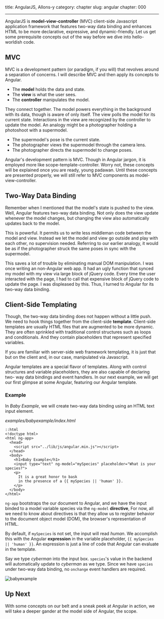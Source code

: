 title: AngularJS, Allons-y
category: chapter
slug: angular
chapter: 000

---

AngularJS is **model-view-controller** (MVC) client-side Javascript application
framework that features two-way data binding and enhances HTML to be more
declarative, expressive, and dynamic-friendly. Let us get some prerequisite
concepts out of the way before we dive into hello-worldish code.

## MVC

MVC is a development pattern (or paradigm, if you will) that revolves around a
separation of concerns. I will describe MVC and then apply its concepts to
Angular.

- The **model** holds the data and state.
- The **view** is what the user sees.
- The **controller** manipulates the model.

They connect together. The model powers everything in the background with its
data, though is aware of only itself. The view polls the model for its current
state. Interactions in the view are recognized by the controller to update the
model. An analogy might be a photographer holding a photoshoot with a
supermodel.

- The supermodel's pose is the current state.
- The photographer views the supermodel through the camera lens.
- The photographer directs the supermodel to change poses.

Angular's development pattern is MVC. Though in Angular jargon, it is employed
more like scope-template-controller. Worry not, these concepts will be
explained once you are ready, young padawan. Until these concepts are presented
properly, we will still refer to MVC components as model-view-controller.

## Two-Way Data Binding

Remember when I mentioned that the model's state is pushed to the view. Well,
Angular features two-way data binding. Not only does the view update whenever
the model changes, but changing the view also automatically updates back to the
model.

This is powerful. It permits us to write less middleman code between the model
and view. Instead we let the model and view go outside and play with each
other, no supervision needed. Referring to our earlier analogy, it would be as
if the photographer struck the same poses in sync with the supermodel.

This saves a lot of trouble by eliminating manual DOM manipulation. I was once
writing an non-Angular web app. It had an ugly function that synced my model
with my view via large block of jQuery code. Every time the user interacted
with the page, I had to call that expensive block of jQuery code to update the
page. I was displeased by this. Thus, I turned to Angular for its two-way
data binding.

## Client-Side Templating

Though, the two-way data binding does not happen without a little push. We need
to hook things together from the client-side **template**. Client-side
templates are usually HTML files that are augmented to be more dynamic. They
are often sprinkled with traditional control structures such as loops and
conditionals. And they contain placeholders that represent specified variables.

If you are familiar with server-side web framework templating, it is just that
but on the client and, in our case, manipulated via Javascript.

Angular templates are a special flavor of templates. Along with control
structures and variable placeholders, they are also capable of declaring two-
way data bindings and event handlers. In our next example, we will get our
first glimpse at some Angular, featuring our Angular template.

### Example

In *Baby Example*, we will create two-way data binding using an HTML text input
element.

*examples/babyexample/index.html*

    ::html
    <!doctype html>
    <html ng-app>
      <head>
        <script src="../lib/js/angular.min.js"></script>
      </head>
      <body>
        <h1>Baby Example</h1>
        <input type="text" ng-model="mySpecies" placeholder="What is your species?">
        <p>
          It is a great honor to bask
          in the presence of a {{ mySpecies || 'human' }}.
        </p>
      </body>
    </html>

```ng-app``` bootstraps the our document to Angular, and we have the input
binded to a model variable species via the ```ng-model``` **directive**, For
now, all we need to know about directives is that they allow us to register
behavior to the document object model (DOM), the browser's representation of
HTML.

By default, if ```mySpecies``` is not set, the input will read *human*. We
accomplish this with the Angular **expression** in the variable placeholder,
```{{ mySpecies || 'human' }}```. An expression is just a line of code that
Angular can evaluate in the template.

Say we type *cyberman* into the input box. ```species```'s value in the
backend will automatically update to *cyberman* as we type. Since we have
```species``` under two-way data binding, no ```onchange``` event handlers are
required.

![babyexample](/img/babyexample.png)

## Up Next

With some concepts on our belt and a sneak peek at Angular in action, we will
take a deeper gander at the model side of Angular, the scope.
